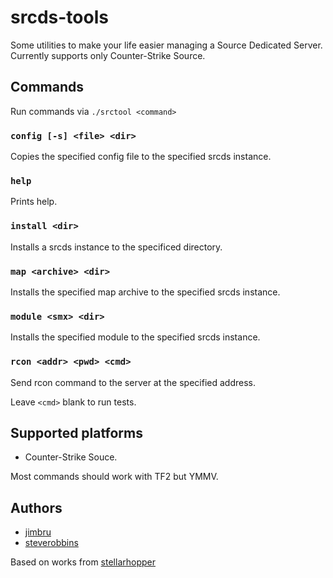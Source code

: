srcds-tools
===

Some utilities to make your life easier managing a Source Dedicated Server.
Currently supports only Counter-Strike Source.

## Commands

Run commands via `./srctool <command>`

### `config [-s] <file> <dir>`

Copies the specified config file to the specified srcds instance.

### `help`

Prints help.

### `install <dir>`

Installs a srcds instance to the specificed directory.

### `map <archive> <dir>`

Installs the specified map archive to the specified srcds instance.

### `module <smx> <dir>`

Installs the specified module to the specified srcds instance.

### `rcon <addr> <pwd> <cmd>`

Send rcon command to the server at the specified address.

Leave `<cmd>` blank to run tests.

## Supported platforms

* Counter-Strike Souce.

Most commands should work with TF2 but YMMV.


## Authors

* [jimbru](https://github.com/jimbru)
* [steverobbins](https://github.com/steverobbins)

Based on works from [stellarhopper](https://github.com/stellarhopper/logstreamer)

